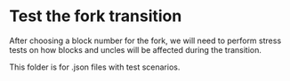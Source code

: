 # Test the fork transition

After choosing a block number for the fork, we will need to perform stress tests on how blocks and uncles will be affected during the transition.

This folder is for .json files with test scenarios.
